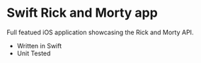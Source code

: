 # Swift Rick and Morty app

Full featued iOS application showcasing the Rick and Morty API.

- Written in Swift
- Unit Tested
